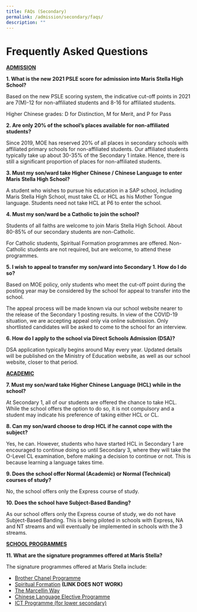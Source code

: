 ```yaml
---
title: FAQs (Secondary)
permalink: /admission/secondary/faqs/
description: ""
---
```

# Frequently Asked Questions

<u><b>ADMISSION</b></u>

**1. What is the new 2021 PSLE score for admission into Maris Stella High School?**

Based on the new PSLE scoring system, the indicative cut-off points in 2021 are 7(M)-12 for non-affiliated students and 8-16 for affiliated students.

Higher Chinese grades: D for Distinction, M for Merit, and P for Pass

**2. Are only 20% of the school’s places available for non-affiliated students?**

Since 2019, MOE has reserved 20% of all places in secondary schools with affiliated primary schools for non-affiliated students. Our affiliated students typically take up about 30-35% of the Secondary 1 intake. Hence, there is still a significant proportion of places for non-affiliated students.

**3. Must my son/ward take Higher Chinese / Chinese Language to enter Maris Stella High School?**

A student who wishes to pursue his education in a SAP school, including Maris Stella High School, must take CL or HCL as his Mother Tongue language. Students need not take HCL at P6 to enter the school.

**4. Must my son/ward be a Catholic to join the school?**

Students of all faiths are welcome to join Maris Stella High School. About 80-85% of our secondary students are non-Catholic.

For Catholic students, Spiritual Formation programmes are offered. Non-Catholic students are not required, but are welcome, to attend these programmes.

**5. I wish to appeal to transfer my son/ward into Secondary 1. How do I do so?**

Based on MOE policy, only students who meet the cut-off point during the posting year may be considered by the school for appeal to transfer into the school.  

The appeal process will be made known via our school website nearer to the release of the Secondary 1 posting results. In view of the COVID-19 situation, we are accepting appeal only via online submission. Only shortlisted candidates will be asked to come to the school for an interview.

**6. How do I apply to the school via Direct Schools Admission (DSA)?**

DSA application typically begins around May every year. Updated details will be published on the Ministry of Education website, as well as our school website, closer to that period.

<u><b>ACADEMIC</b></u>

**7. Must my son/ward take Higher Chinese Language (HCL) while in the school?**

At Secondary 1, all of our students are offered the chance to take HCL. While the school offers the option to do so, it is not compulsory and a student may indicate his preference of taking either HCL or CL.

**8. Can my son/ward choose to drop HCL if he cannot cope with the subject?**

Yes, he can. However, students who have started HCL in Secondary 1 are encouraged to continue doing so until Secondary 3, where they will take the O-Level CL examination, before making a decision to continue or not. This is because learning a language takes time.

**9. Does the school offer Normal (Academic) or Normal (Technical) courses of study?**

No, the school offers only the Express course of study.

**10. Does the school have Subject-Based Banding?** 

As our school offers only the Express course of study, we do not have Subject-Based Banding. This is being piloted in schools with Express, NA and NT streams and will eventually be implemented in schools with the 3 streams.


<u><b>SCHOOL PROGRAMMES</b></u>

**11. What are the signature programmes offered at Maris Stella?**

The signature programmes offered at Maris Stella include:

*   [Brother Chanel Programme](https://staging.d2r0kwuamjw0vo.amplifyapp.com/programmes/secondary/bicultural-programme/)
*   [Spiritual Formation](https://marisstellahigh.moe.edu.sg/programmes/secondary/catholic-education) **(LINK DOES NOT WORK)**
*   [The Marcellin Way](https://staging.d2r0kwuamjw0vo.amplifyapp.com/programmes/secondary/cce/)
*   [Chinese Language Elective Programme](https://staging.d2r0kwuamjw0vo.amplifyapp.com/programmes/secondary/academic-programme/chinese-language/)
*   [ICT Programme (for lower secondary)](https://staging.d2r0kwuamjw0vo.amplifyapp.com/programmes/secondary/ict/)